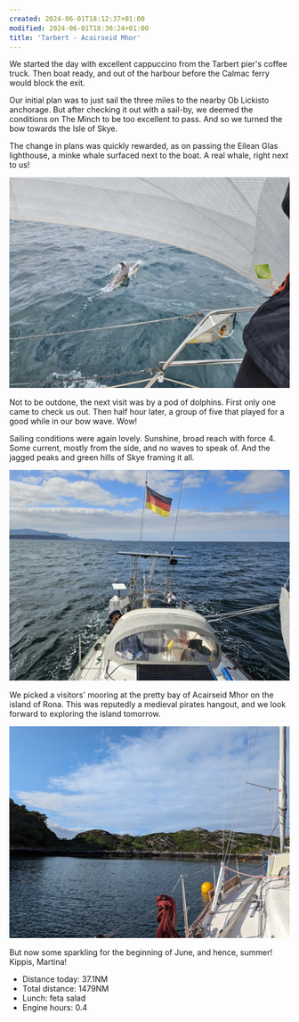 ```yaml
---
created: 2024-06-01T18:12:37+01:00
modified: 2024-06-01T18:30:24+01:00
title: 'Tarbert - Acairseid Mhor'
---
```


We started the day with excellent cappuccino from the Tarbert pier's coffee truck. Then boat ready, and out of the harbour before the Calmac ferry would block the exit.

Our initial plan was to just sail the three miles to the nearby Ob Lickisto anchorage. But after checking it out with a sail-by, we deemed the conditions on The Minch to be too excellent to pass. And so we turned the bow towards the Isle of Skye.

The change in plans was quickly rewarded, as on passing the Eilean Glas lighthouse, a minke whale surfaced next to the boat. A real whale, right next to us!

![Image](../2024/183224514d524632ea29322982fd7710.jpg) 

Not to be outdone, the next visit was by a pod of dolphins. First only one came to check us out. Then half hour later, a group of five that played for a good while in our bow wave. Wow!

Sailing conditions were again lovely. Sunshine, broad reach with force 4. Some current, mostly from the side, and no waves to speak of. And the jagged peaks and green hills of Skye framing it all.

![Image](../2024/10b326cc0ff7f4a3d3e7b0f37981e9a3.jpg) 

We picked a visitors' mooring at the pretty bay of Acairseid Mhor on the island of Rona. This was reputedly a medieval pirates hangout, and we look forward to exploring the island tomorrow. 

![Image](../2024/06ff2f3ed90def0a69342d958cf720a0.jpg) 

But now some sparkling for the beginning of June, and hence, summer! Kippis, Martina!

* Distance today: 37.1NM
* Total distance: 1479NM
* Lunch: feta salad
* Engine hours: 0.4
